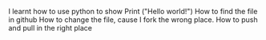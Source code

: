 
I learnt how to use python to show Print ("Hello world!")
How to find the file in github
How to change the file, cause I fork the wrong place.
How to push and pull in the right place
